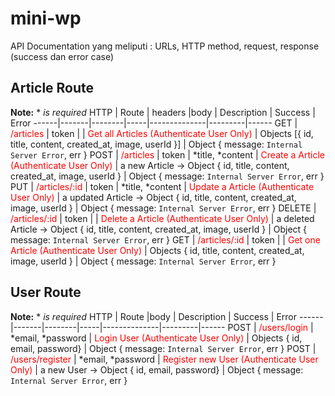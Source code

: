# mini-wp
API Documentation yang meliputi : URLs, HTTP method, request, response (success dan error case) 
## Article Route
**Note:**  *  *is required*
HTTP  | Route | headers |body | Description | Success | Error
------|-------|--------|-----|--------------|---------|------
GET     | <span style="color:red"> /articles    </span>   | token |                                               | <span style="color:red"> Get all Articles (Authenticate User Only) </span>   | Objects [{ id, title, content, created_at, image, userId }]                   | Object { message: `Internal Server Error`, err }
POST    | <span style="color:red"> /articles     </span>   | token | *title, *content                | <span style="color:red">  Create a Article (Authenticate User Only) </span>  | a new Article -> Object { id, title, content, created_at, image, userId }        | Object { message: `Internal Server Error`, err }
PUT     | <span style="color:red"> /articles/:id  </span>   | token |  *title, *content   | <span style="color:red"> Update a Article (Authenticate User Only) </span>   | a updated Article -> Object { id, title, content, created_at, image, userId }    | Object { message: `Internal Server Error`, err }
DELETE  | <span style="color:red"> /articles/:id  </span>   | token |                                               | <span style="color:red"> Delete a Article (Authenticate User Only)   </span> | a deleted Article -> Object { id, title, content, created_at, image, userId }    | Object { message: `Internal Server Error`, err }
GET     | <span style="color:red"> /articles/:id    </span>   | token |                                               | <span style="color:red"> Get one Article (Authenticate User Only) </span>   | Objects { id, title, content, created_at, image, userId }                   | Object { message: `Internal Server Error`, err }

## User Route
**Note:**  *  *is required*
HTTP  | Route |body | Description | Success | Error
------|-------|--------|-----|--------------|---------|------
POST     | <span style="color:red"> /users/login    </span>   |  *email, *password                                     | <span style="color:red"> Login User (Authenticate User Only) </span>   | Objects { id, email, password}                  | Object { message: `Internal Server Error`, err }
POST    | <span style="color:red"> /users/register     </span>   | *email, *password                | <span style="color:red">  Register new User (Authenticate User Only) </span>  | a new User -> Object { id, email, password}        | Object { message: `Internal Server Error`, err }